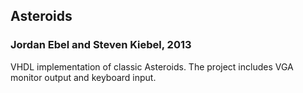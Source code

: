 ## Asteroids
### Jordan Ebel and Steven Kiebel, 2013

VHDL implementation of classic Asteroids.  The project includes VGA
monitor output and keyboard input.

